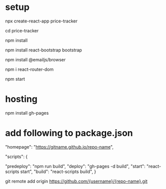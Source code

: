 # setup

npx create-react-app price-tracker

cd price-tracker

npm install

npm install react-bootstrap bootstrap

npm install @emailjs/browser

npm i react-router-dom

npm start

# hosting

npm install gh-pages

# add following to package.json

"homepage": "https://gitname.github.io/repo-name",

"scripts": {

"predeploy": "npm run build",
"deploy": "gh-pages -d build",
"start": "react-scripts start",
"build": "react-scripts build",
}

git remote add origin https://github.com/{username}/{repo-name}.git
